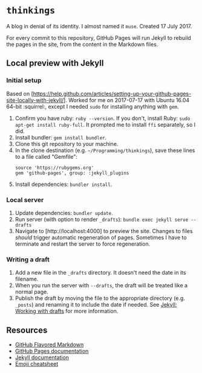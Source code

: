 # `thinkings`

A blog in denial of its identity. I almost named it `muse`. Created 17 July 2017.

For every commit to this repository, GitHub Pages will run Jekyll to rebuild the pages in the site, from the content in the Markdown files.

## Local preview with Jekyll

### Initial setup
Based on [https://help.github.com/articles/setting-up-your-github-pages-site-locally-with-jekyll/]. Worked for me on 2017-07-17 with Ubuntu 16.04 64-bit :squirrel:, except I needed `sudo` for installing anything with `gem`.
1. Confirm you have ruby: `ruby --version`. If you don't, install Ruby: `sudo apt-get install ruby-full`. It prompted me to install `ffi` separately, so I did. 
2. Install bundler: `gem install bundler`.
3. Clone this git repository to your machine.
3. In the clone destination (e.g. `~/Programming/thinkings`), save these lines to a file called "Gemfile":
    ```
    source 'https://rubygems.org'
    gem 'github-pages', group: :jekyll_plugins
    ```
4. Install dependencies: `bundler install`.

### Local server
1. Update dependencies: `bundler update`.
2. Run server (with option to render `_drafts`): `bundle exec jekyll serve --drafts`
3. Navigate to [http://localhost:4000] to preview the site.
Changes to files _should_ trigger automatic regeneration of pages. Sometimes I have to terminate and restart the server to force regeneration.

### Writing a draft
1. Add a new file in the `_drafts` directory. It doesn't need the date in its filename.
2. When you run the server with `--drafts`, the draft will be treated like a normal page.
3. Publish the draft by moving the file to the appropriate directory (e.g. `_posts`) and renaming it to include the date if needed.
See [Jekyll: Working with drafts](https://jekyllrb.com/docs/drafts/) for more information.

## Resources
- [GitHub Flavored Markdown](https://guides.github.com/features/mastering-markdown/)
- [GitHub Pages documentation](https://help.github.com/categories/github-pages-basics/)
- [Jekyll documentation](https://jekyllrb.com/docs/home/)
- [Emoji cheatsheet](https://www.webpagefx.com/tools/emoji-cheat-sheet/)
